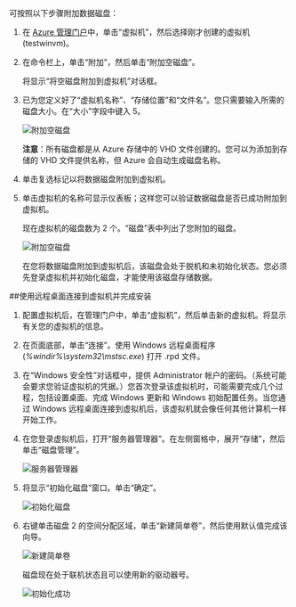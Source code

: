 ﻿
可按照以下步骤附加数据磁盘：

1. 在 [Azure 管理门户][AzurePreviewPortal]中，单击“虚拟机”，然后选择刚才创建的虚拟机 (testwinvm)。

2. 在命令栏上，单击“附加”，然后单击“附加空磁盘”。
	
	将显示“将空磁盘附加到虚拟机”对话框。


3. 已为您定义好了“虚拟机名称”、“存储位置”和“文件名”。您只需要输入所需的磁盘大小。在“大小”字段中键入 5。

	![附加空磁盘][Image2]

	**注意**：所有磁盘都是从 Azure 存储中的 VHD 文件创建的。您可以为添加到存储的 VHD 文件提供名称，但 Azure 会自动生成磁盘名称。

4. 单击复选标记以将数据磁盘附加到虚拟机。

5. 单击虚拟机的名称可显示仪表板；这样您可以验证数据磁盘是否已成功附加到虚拟机。

	现在虚拟机的磁盘数为 2 个。“磁盘”表中列出了您附加的磁盘。

	![附加空磁盘][Image3]

	在您将数据磁盘附加到虚拟机后，该磁盘会处于脱机和未初始化状态。您必须先登录虚拟机并初始化磁盘，才能使用该磁盘存储数据。

##使用远程桌面连接到虚拟机并完成安装
1. 配置虚拟机后，在管理门户中，单击“虚拟机”，然后单击新的虚拟机。将显示有关您的虚拟机的信息。	

2. 在页面底部，单击“连接”。使用 Windows 远程桌面程序 (*%windir%\system32\mstsc.exe*) 打开 .rpd 文件。	

3. 在“Windows 安全性”对话框中，提供 Administrator 帐户的密码。（系统可能会要求您验证虚拟机的凭据。）您首次登录该虚拟机时，可能需要完成几个过程，包括设置桌面、完成 Windows 更新和 Windows 初始配置任务。当您通过 Windows 远程桌面连接到虚拟机后，该虚拟机就会像任何其他计算机一样开始工作。

4. 在您登录虚拟机后，打开“服务器管理器”。在左侧窗格中，展开“存储”，然后单击“磁盘管理”。

	![服务器管理器][Image4]

5. 将显示“初始化磁盘”窗口。单击“确定”。

	![初始化磁盘][Image5.0]

6. 右键单击磁盘 2 的空间分配区域，单击“新建简单卷”，然后使用默认值完成该向导。

	![新建简单卷][Image6]

	磁盘现在处于联机状态且可以使用新的驱动器号。

	![初始化成功][Image7]


[AzurePreviewPortal]: https://manage.windowsazure.cn

[Image2]: ./media/attach-data-disk-windows-server-2008-vm-in-portal/AttachDataDiskWinVM2.png
[Image3]: ./media/attach-data-disk-windows-server-2008-vm-in-portal/AttachDataDiskWinVM3.png
[Image4]: ./media/attach-data-disk-windows-server-2008-vm-in-portal/servermanager.png
[Image5.0]: ./media/attach-data-disk-windows-server-2008-vm-in-portal/initializedisk0.png

[Image6]: ./media/attach-data-disk-windows-server-2008-vm-in-portal/initializediskvolume.png
[Image7]: ./media/attach-data-disk-windows-server-2008-vm-in-portal/initializesuccess.png


